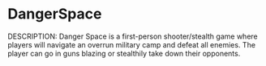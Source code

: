 # DangerSpace

DESCRIPTION:
Danger Space is a first-person shooter/stealth game where players will navigate an overrun military camp and defeat all enemies. The player can go in guns blazing or stealthily take down their opponents.
